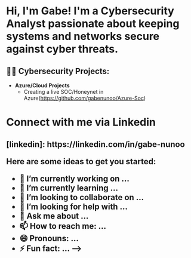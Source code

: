 <h1>Hi, I'm Gabe! I'm a Cybersecurity Analyst passionate about keeping systems and networks secure against cyber threats.</h1>

<h2>👨‍💻 Cybersecurity Projects:</h2>

- <b>Azure/Cloud Projects</b>
  - Creating a live SOC/Honeynet in Azure(https://github.com/gabenunoo/Azure-Soc)





<h1> Connect with me via Linkedin
<h2>[linkedin]: https://linkedin.com/in/gabe-nunoo



Here are some ideas to get you started:

- 🔭 I’m currently working on ...
- 🌱 I’m currently learning ...
- 👯 I’m looking to collaborate on ...
- 🤔 I’m looking for help with ...
- 💬 Ask me about ...
- 📫 How to reach me: ...
- 😄 Pronouns: ...
- ⚡ Fun fact: ...
-->

